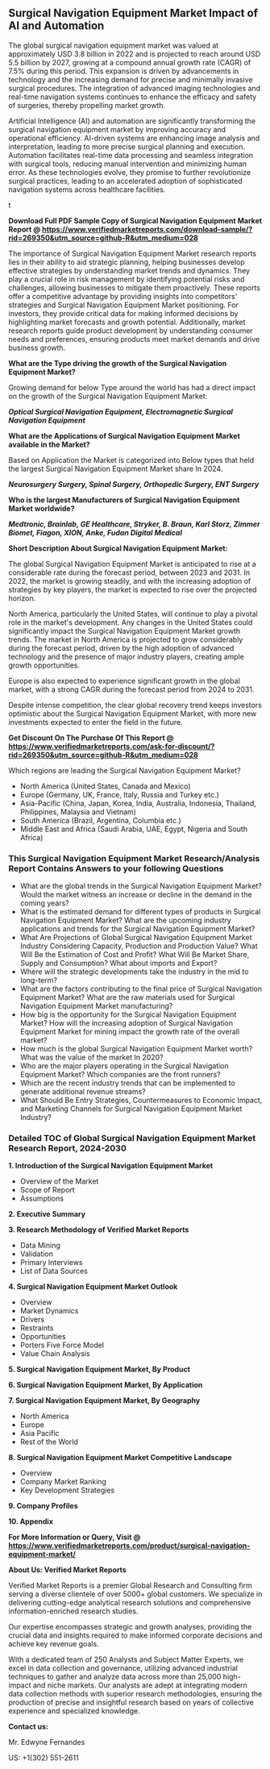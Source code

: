 <h2>Surgical Navigation Equipment Market Impact of AI and Automation</h2><p>The global surgical navigation equipment market was valued at approximately USD 3.8 billion in 2022 and is projected to reach around USD 5.5 billion by 2027, growing at a compound annual growth rate (CAGR) of 7.5% during this period. This expansion is driven by advancements in technology and the increasing demand for precise and minimally invasive surgical procedures. The integration of advanced imaging technologies and real-time navigation systems continues to enhance the efficacy and safety of surgeries, thereby propelling market growth.</p><p>Artificial Intelligence (AI) and automation are significantly transforming the surgical navigation equipment market by improving accuracy and operational efficiency. AI-driven systems are enhancing image analysis and interpretation, leading to more precise surgical planning and execution. Automation facilitates real-time data processing and seamless integration with surgical tools, reducing manual intervention and minimizing human error. As these technologies evolve, they promise to further revolutionize surgical practices, leading to an accelerated adoption of sophisticated navigation systems across healthcare facilities.</p>t</p><p id="" class=""><strong>Download Full PDF Sample Copy of Surgical Navigation Equipment Market Report @ <a href="https://www.verifiedmarketreports.com/download-sample/?rid=269350&utm_source=github-R&utm_medium=028" target="_blank">https://www.verifiedmarketreports.com/download-sample/?rid=269350&utm_source=github-R&utm_medium=028</a></strong></p><p>The importance of&nbsp;Surgical Navigation Equipment Market research reports lies in their ability to aid strategic planning, helping businesses develop effective strategies by understanding market trends and dynamics. They play a crucial role in risk management by identifying potential risks and challenges, allowing businesses to mitigate them proactively. These reports offer a competitive advantage by providing insights into competitors' strategies and Surgical Navigation Equipment Market positioning. For investors, they provide critical data for making informed decisions by highlighting market forecasts and growth potential. Additionally, market research reports guide product development by understanding consumer needs and preferences, ensuring products meet market demands and drive business growth.</p><p><strong>What are the&nbsp;Type driving the growth of the Surgical Navigation Equipment Market?</strong></p><p id="" class="">Growing demand for below Type around the world has had a direct impact on the growth of the Surgical Navigation Equipment Market:</p><em><strong>Optical Surgical Navigation Equipment, Electromagnetic Surgical Navigation Equipment</strong></em></p><strong>What are the&nbsp;Applications&nbsp;of Surgical Navigation Equipment Market available in the Market?</strong></p><p id="" class="">Based on Application the Market is categorized into Below types that held the largest Surgical Navigation Equipment Market share In 2024.</p><em><strong>Neurosurgery Surgery, Spinal Surgery, Orthopedic Surgery, ENT Surgery</strong></em></p><strong>Who is the largest Manufacturers of Surgical Navigation Equipment Market worldwide?</strong></p><p><em><strong>Medtronic, Brainlab, GE Healthcare, Stryker, B. Braun, Karl Storz, Zimmer Biomet, Fiagon, XION, Anke, Fudan Digital Medical</strong></em></p><p id="" class=""><strong>Short Description About Surgical Navigation Equipment Market:</strong></p><p>The global Surgical Navigation Equipment Market is anticipated to rise at a considerable rate during the forecast period, between 2023 and 2031. In 2022, the market is growing steadily, and with the increasing adoption of strategies by key players, the market is expected to rise over the projected horizon.</p><p>North America, particularly the United States, will continue to play a pivotal role in the market's development. Any changes in the United States could significantly impact the Surgical Navigation Equipment Market growth trends. The market in North America is projected to grow considerably during the forecast period, driven by the high adoption of advanced technology and the presence of major industry players, creating ample growth opportunities.</p><p>Europe is also expected to experience significant growth in the global market, with a strong CAGR during the forecast period from 2024 to 2031.</p><p>Despite intense competition, the clear global recovery trend keeps investors optimistic about the Surgical Navigation Equipment Market, with more new investments expected to enter the field in the future.</p><p id="" class=""><strong>Get Discount On The Purchase Of This Report @ <a href="https://www.verifiedmarketreports.com/ask-for-discount/?rid=269350&utm_source=github-R&utm_medium=028" target="_blank">https://www.verifiedmarketreports.com/ask-for-discount/?rid=269350&utm_source=github-R&utm_medium=028</a></strong></p>Which regions are leading the Surgical Navigation Equipment Market?</p><ul><li>North America (United States, Canada and Mexico)</li><li>Europe (Germany, UK, France, Italy, Russia and Turkey etc.)</li><li>Asia-Pacific (China, Japan, Korea, India, Australia, Indonesia, Thailand, Philippines, Malaysia and Vietnam)</li><li>South America (Brazil, Argentina, Columbia etc.)</li><li>Middle East and Africa (Saudi Arabia, UAE, Egypt, Nigeria and South Africa)</li></ul><h3 id="" class="">This Surgical Navigation Equipment Market Research/Analysis Report Contains Answers to your following Questions</h3><ul><li>What are the global trends in the Surgical Navigation Equipment Market? Would the market witness an increase or decline in the demand in the coming years?</li><li>What is the estimated demand for different types of products in Surgical Navigation Equipment Market? What are the upcoming industry applications and trends for the Surgical Navigation Equipment Market?</li><li>What Are Projections of Global Surgical Navigation Equipment Market Industry Considering Capacity, Production and Production Value? What Will Be the Estimation of Cost and Profit? What Will Be Market Share, Supply and Consumption? What about imports and Export?</li><li>Where will the strategic developments take the industry in the mid to long-term?</li><li>What are the factors contributing to the final price of Surgical Navigation Equipment Market? What are the raw materials used for Surgical Navigation Equipment Market manufacturing?</li><li>How big is the opportunity for the Surgical Navigation Equipment Market? How will the increasing adoption of Surgical Navigation Equipment Market for mining impact the growth rate of the overall market?</li><li>How much is the global Surgical Navigation Equipment Market worth? What was the value of the market In 2020?</li><li>Who are the major players operating in the Surgical Navigation Equipment Market? Which companies are the front runners?</li><li>Which are the recent industry trends that can be implemented to generate additional revenue streams?</li><li>What Should Be Entry Strategies, Countermeasures to Economic Impact, and Marketing Channels for Surgical Navigation Equipment Market Industry?</li></ul><h3 id="" class="">Detailed TOC of Global Surgical Navigation Equipment Market Research Report, 2024-2030</h3><p id="" class=""><strong>1. Introduction of the Surgical Navigation Equipment Market</strong></p><ul><li>Overview of the Market</li><li>Scope of Report</li><li>Assumptions</li></ul><p id="" class=""><strong>2. Executive Summary</strong></p><p id="" class=""><strong>3. Research Methodology of Verified Market Reports</strong></p><ul><li>Data Mining</li><li>Validation</li><li>Primary Interviews</li><li>List of Data Sources</li></ul><p id="" class=""><strong>4. Surgical Navigation Equipment Market Outlook</strong></p><ul><li>Overview</li><li>Market Dynamics</li><li>Drivers</li><li>Restraints</li><li>Opportunities</li><li>Porters Five Force Model</li><li>Value Chain Analysis</li></ul><p id="" class=""><strong>5. Surgical Navigation Equipment Market, By Product</strong></p><p id="" class=""><strong>6. Surgical Navigation Equipment Market, By Application</strong></p><p id="" class=""><strong>7. Surgical Navigation Equipment Market, By Geography</strong></p><ul><li>North America</li><li>Europe</li><li>Asia Pacific</li><li>Rest of the World</li></ul><p id="" class=""><strong>8. Surgical Navigation Equipment Market Competitive Landscape</strong></p><ul><li>Overview</li><li>Company Market Ranking</li><li>Key Development Strategies</li></ul><p id="" class=""><strong>9. Company Profiles</strong></p><p id="" class=""><strong>10. Appendix</strong></p><p id="" class=""><strong>For More Information or Query, Visit @ <a href="https://www.verifiedmarketreports.com/product/surgical-navigation-equipment-market/" target="_blank">https://www.verifiedmarketreports.com/product/surgical-navigation-equipment-market/</a></strong></p><p id="" class=""><strong>About Us: Verified Market Reports</strong></p><p id="" class="">Verified Market Reports is a premier Global Research and Consulting firm serving a diverse clientele of over 5000+ global customers. We specialize in delivering cutting-edge analytical research solutions and comprehensive information-enriched research studies.</p><p id="" class="">Our expertise encompasses strategic and growth analyses, providing the crucial data and insights required to make informed corporate decisions and achieve key revenue goals.</p><p id="" class="">With a dedicated team of 250 Analysts and Subject Matter Experts, we excel in data collection and governance, utilizing advanced industrial techniques to gather and analyze data across more than 25,000 high-impact and niche markets. Our analysts are adept at integrating modern data collection methods with superior research methodologies, ensuring the production of precise and insightful research based on years of collective experience and specialized knowledge.</p><p id="" class=""><strong>Contact us:</strong></p><p id="" class="">Mr. Edwyne Fernandes</p><p id="" class="">US: +1(302) 551-2611</p>